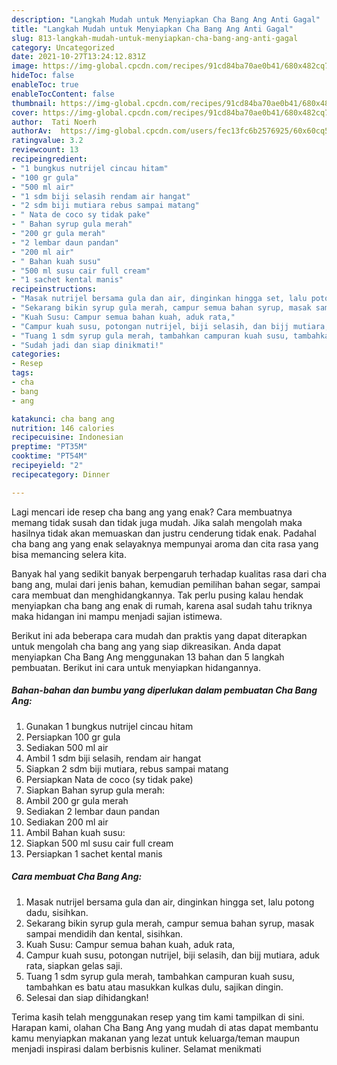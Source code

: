 ```yaml
---
description: "Langkah Mudah untuk Menyiapkan Cha Bang Ang Anti Gagal"
title: "Langkah Mudah untuk Menyiapkan Cha Bang Ang Anti Gagal"
slug: 813-langkah-mudah-untuk-menyiapkan-cha-bang-ang-anti-gagal
category: Uncategorized
date: 2021-10-27T13:24:12.831Z
image: https://img-global.cpcdn.com/recipes/91cd84ba70ae0b41/680x482cq70/cha-bang-ang-foto-resep-utama.jpg
hideToc: false
enableToc: true
enableTocContent: false
thumbnail: https://img-global.cpcdn.com/recipes/91cd84ba70ae0b41/680x482cq70/cha-bang-ang-foto-resep-utama.jpg
cover: https://img-global.cpcdn.com/recipes/91cd84ba70ae0b41/680x482cq70/cha-bang-ang-foto-resep-utama.jpg
author:  Tati Noerh
authorAv:  https://img-global.cpcdn.com/users/fec13fc6b2576925/60x60cq50/avatar.jpg
ratingvalue: 3.2
reviewcount: 13
recipeingredient:
- "1 bungkus nutrijel cincau hitam"
- "100 gr gula"
- "500 ml air"
- "1 sdm biji selasih rendam air hangat"
- "2 sdm biji mutiara rebus sampai matang"
- " Nata de coco sy tidak pake"
- " Bahan syrup gula merah"
- "200 gr gula merah"
- "2 lembar daun pandan"
- "200 ml air"
- " Bahan kuah susu"
- "500 ml susu cair full cream"
- "1 sachet kental manis"
recipeinstructions:
- "Masak nutrijel bersama gula dan air, dinginkan hingga set, lalu potong dadu, sisihkan."
- "Sekarang bikin syrup gula merah, campur semua bahan syrup, masak sampai mendidih dan kental, sisihkan."
- "Kuah Susu: Campur semua bahan kuah, aduk rata,"
- "Campur kuah susu, potongan nutrijel, biji selasih, dan bijj mutiara, aduk rata, siapkan gelas saji."
- "Tuang 1 sdm syrup gula merah, tambahkan campuran kuah susu, tambahkan es batu atau masukkan kulkas dulu, sajikan dingin."
- "Sudah jadi dan siap dinikmati!"
categories:
- Resep
tags:
- cha
- bang
- ang

katakunci: cha bang ang 
nutrition: 146 calories
recipecuisine: Indonesian
preptime: "PT35M"
cooktime: "PT54M"
recipeyield: "2"
recipecategory: Dinner

---
```



Lagi mencari ide resep cha bang ang yang enak? Cara membuatnya memang tidak susah dan tidak juga mudah. Jika salah mengolah maka hasilnya tidak akan memuaskan dan justru cenderung tidak enak. Padahal cha bang ang yang enak selayaknya mempunyai aroma dan cita rasa yang bisa memancing selera kita.


Banyak hal yang sedikit banyak berpengaruh terhadap kualitas rasa dari cha bang ang, mulai dari jenis bahan, kemudian pemilihan bahan segar, sampai cara membuat dan menghidangkannya. Tak perlu pusing kalau hendak menyiapkan cha bang ang enak di rumah, karena asal sudah tahu triknya maka hidangan ini mampu menjadi sajian istimewa.




Berikut ini ada beberapa cara mudah dan praktis yang dapat diterapkan untuk mengolah cha bang ang yang siap dikreasikan. Anda dapat menyiapkan Cha Bang Ang menggunakan 13 bahan dan 5 langkah pembuatan. Berikut ini cara untuk menyiapkan hidangannya.

<!--inarticleads1-->

##### Bahan-bahan dan bumbu yang diperlukan dalam pembuatan Cha Bang Ang:

1. Gunakan 1 bungkus nutrijel cincau hitam
1. Persiapkan 100 gr gula
1. Sediakan 500 ml air
1. Ambil 1 sdm biji selasih, rendam air hangat
1. Siapkan 2 sdm biji mutiara, rebus sampai matang
1. Persiapkan  Nata de coco (sy tidak pake)
1. Siapkan  Bahan syrup gula merah:
1. Ambil 200 gr gula merah
1. Sediakan 2 lembar daun pandan
1. Sediakan 200 ml air
1. Ambil  Bahan kuah susu:
1. Siapkan 500 ml susu cair full cream
1. Persiapkan 1 sachet kental manis




<!--inarticleads2-->

##### Cara membuat Cha Bang Ang:

1. Masak nutrijel bersama gula dan air, dinginkan hingga set, lalu potong dadu, sisihkan.
1. Sekarang bikin syrup gula merah, campur semua bahan syrup, masak sampai mendidih dan kental, sisihkan.
1. Kuah Susu: Campur semua bahan kuah, aduk rata,
1. Campur kuah susu, potongan nutrijel, biji selasih, dan bijj mutiara, aduk rata, siapkan gelas saji.
1. Tuang 1 sdm syrup gula merah, tambahkan campuran kuah susu, tambahkan es batu atau masukkan kulkas dulu, sajikan dingin.
1. Selesai dan siap dihidangkan!



Terima kasih telah menggunakan resep yang tim kami tampilkan di sini. Harapan kami, olahan Cha Bang Ang yang mudah di atas dapat membantu kamu menyiapkan makanan yang lezat untuk keluarga/teman maupun menjadi inspirasi dalam berbisnis kuliner. Selamat menikmati
